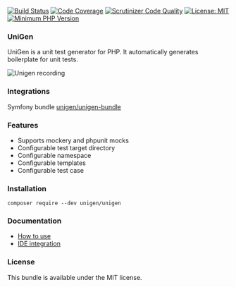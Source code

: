 [![Build Status](https://travis-ci.org/unigen/unigen.svg?branch=master)](https://travis-ci.org/unigen/unigen)
[![Code Coverage](https://scrutinizer-ci.com/g/unigen/unigen/badges/coverage.png?b=master)](https://scrutinizer-ci.com/g/unigen/unigen/?branch=master)
[![Scrutinizer Code Quality](https://scrutinizer-ci.com/g/unigen/unigen/badges/quality-score.png?b=master)](https://scrutinizer-ci.com/g/unigen/unigen/?branch=master)
[![License: MIT](https://img.shields.io/badge/License-MIT-blue.svg)](https://opensource.org/licenses/MIT)
[![Minimum PHP Version](http://img.shields.io/badge/php-%3E%3D%207.0-8892BF.svg)](https://php.net/)

### UniGen
UniGen is a unit test generator for PHP. It automatically generates boilerplate for unit tests.

![Unigen recording](https://raw.githubusercontent.com/unigen/unigen/develop/src/Resources/static/recording.gif)

### Integrations

Symfony bundle [unigen/unigen-bundle](https://github.com/unigen/unigen-bundle)

### Features

* Supports mockery and phpunit mocks
* Configurable test target directory
* Configurable namespace
* Configurable templates
* Configurable test case

### Installation

`composer require --dev unigen/unigen`

### Documentation

* [How to use](src/Resources/doc/1-how-to-use.md)
* [IDE integration](src/Resources/doc/2-integration.md)

### License
This bundle is available under the MIT license.